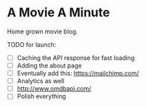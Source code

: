 # A Movie A Minute

Home grown movie blog. 

TODO for launch:
- [ ] Caching the API response for fast loading
- [ ] Adding the about page
- [ ] Eventually add this: https://mailchimp.com/
- [ ] Analytics as well
- [ ] http://www.omdbapi.com/
- [ ] Polish everything